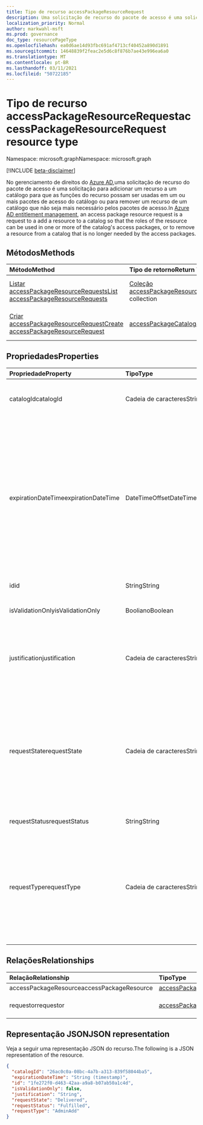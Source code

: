 ```yaml
---
title: Tipo de recurso accessPackageResourceRequest
description: Uma solicitação de recurso do pacote de acesso é uma solicitação para adicionar um recurso a um catálogo para que as funções do recurso possam ser usadas em um ou mais pacotes de acesso do catálogo.
localization_priority: Normal
author: markwahl-msft
ms.prod: governance
doc_type: resourcePageType
ms.openlocfilehash: ea0d6ae14d93fbc691af4713cf40452a890d1891
ms.sourcegitcommit: 14648839f2feac2e5d6c8f876b7ae43e996ea6a0
ms.translationtype: MT
ms.contentlocale: pt-BR
ms.lasthandoff: 03/11/2021
ms.locfileid: "50722185"
---
```

# <a name="accesspackageresourcerequest-resource-type"></a><span data-ttu-id="1096b-103">Tipo de recurso accessPackageResourceRequest</span><span class="sxs-lookup"><span data-stu-id="1096b-103">accessPackageResourceRequest resource type</span></span>

<span data-ttu-id="1096b-104">Namespace: microsoft.graph</span><span class="sxs-lookup"><span data-stu-id="1096b-104">Namespace: microsoft.graph</span></span>

[!INCLUDE [beta-disclaimer](../../includes/beta-disclaimer.md)]

<span data-ttu-id="1096b-105">No gerenciamento de direitos do [Azure AD,](entitlementmanagement-root.md)uma solicitação de recurso do pacote de acesso é uma solicitação para adicionar um recurso a um catálogo para que as funções do recurso possam ser usadas em um ou mais pacotes de acesso do catálogo ou para remover um recurso de um catálogo que não seja mais necessário pelos pacotes de acesso.</span><span class="sxs-lookup"><span data-stu-id="1096b-105">In [Azure AD entitlement management](entitlementmanagement-root.md), an access package resource request is a request to a add a resource to a catalog so that the roles of the resource can be used in one or more of the catalog's access packages, or to remove a resource from a catalog that is no longer needed by the access packages.</span></span>

## <a name="methods"></a><span data-ttu-id="1096b-106">Métodos</span><span class="sxs-lookup"><span data-stu-id="1096b-106">Methods</span></span>

| <span data-ttu-id="1096b-107">Método</span><span class="sxs-lookup"><span data-stu-id="1096b-107">Method</span></span>       | <span data-ttu-id="1096b-108">Tipo de retorno</span><span class="sxs-lookup"><span data-stu-id="1096b-108">Return Type</span></span> | <span data-ttu-id="1096b-109">Descrição</span><span class="sxs-lookup"><span data-stu-id="1096b-109">Description</span></span> |
|:-------------|:------------|:------------|
| [<span data-ttu-id="1096b-110">Listar accessPackageResourceRequests</span><span class="sxs-lookup"><span data-stu-id="1096b-110">List accessPackageResourceRequests</span></span>](../api/accesspackageresourcerequest-list.md) | <span data-ttu-id="1096b-111">[Coleção accessPackageResourceRequest](accesspackageresourcerequest.md)</span><span class="sxs-lookup"><span data-stu-id="1096b-111">[accessPackageResourceRequest](accesspackageresourcerequest.md) collection</span></span> | <span data-ttu-id="1096b-112">Recupere uma lista de **objetos accessPackageResourceRequest.**</span><span class="sxs-lookup"><span data-stu-id="1096b-112">Retrieve a list of **accessPackageResourceRequest** objects.</span></span> |
| [<span data-ttu-id="1096b-113">Criar accessPackageResourceRequest</span><span class="sxs-lookup"><span data-stu-id="1096b-113">Create accessPackageResourceRequest</span></span>](../api/accesspackageresourcerequest-post.md) | [<span data-ttu-id="1096b-114">accessPackageCatalog</span><span class="sxs-lookup"><span data-stu-id="1096b-114">accessPackageCatalog</span></span>](accesspackageresourcerequest.md) | <span data-ttu-id="1096b-115">Crie um novo **objeto accessPackageResourceRequest.**</span><span class="sxs-lookup"><span data-stu-id="1096b-115">Create a new **accessPackageResourceRequest** object.</span></span> |

## <a name="properties"></a><span data-ttu-id="1096b-116">Propriedades</span><span class="sxs-lookup"><span data-stu-id="1096b-116">Properties</span></span>

| <span data-ttu-id="1096b-117">Propriedade</span><span class="sxs-lookup"><span data-stu-id="1096b-117">Property</span></span>     | <span data-ttu-id="1096b-118">Tipo</span><span class="sxs-lookup"><span data-stu-id="1096b-118">Type</span></span>        | <span data-ttu-id="1096b-119">Descrição</span><span class="sxs-lookup"><span data-stu-id="1096b-119">Description</span></span> |
|:-------------|:------------|:------------|
|<span data-ttu-id="1096b-120">catalogId</span><span class="sxs-lookup"><span data-stu-id="1096b-120">catalogId</span></span>|<span data-ttu-id="1096b-121">Cadeia de caracteres</span><span class="sxs-lookup"><span data-stu-id="1096b-121">String</span></span>|<span data-ttu-id="1096b-122">A ID exclusiva do catálogo de pacotes de acesso.</span><span class="sxs-lookup"><span data-stu-id="1096b-122">The unique ID of the access package catalog.</span></span>|
|<span data-ttu-id="1096b-123">expirationDateTime</span><span class="sxs-lookup"><span data-stu-id="1096b-123">expirationDateTime</span></span>|<span data-ttu-id="1096b-124">DateTimeOffset</span><span class="sxs-lookup"><span data-stu-id="1096b-124">DateTimeOffset</span></span>|<span data-ttu-id="1096b-125">O tipo Timestamp representa informações de data e hora usando o formato ISO 8601 e está sempre no horário UTC.</span><span class="sxs-lookup"><span data-stu-id="1096b-125">The Timestamp type represents date and time information using ISO 8601 format and is always in UTC time.</span></span> <span data-ttu-id="1096b-126">Por exemplo, meia-noite UTC em 1 de janeiro de 2014 é `2014-01-01T00:00:00Z`</span><span class="sxs-lookup"><span data-stu-id="1096b-126">For example, midnight UTC on Jan 1, 2014 is `2014-01-01T00:00:00Z`</span></span>|
|<span data-ttu-id="1096b-127">id</span><span class="sxs-lookup"><span data-stu-id="1096b-127">id</span></span>|<span data-ttu-id="1096b-128">String</span><span class="sxs-lookup"><span data-stu-id="1096b-128">String</span></span>| <span data-ttu-id="1096b-129">Somente leitura.</span><span class="sxs-lookup"><span data-stu-id="1096b-129">Read-only.</span></span>|
|<span data-ttu-id="1096b-130">isValidationOnly</span><span class="sxs-lookup"><span data-stu-id="1096b-130">isValidationOnly</span></span>|<span data-ttu-id="1096b-131">Booliano</span><span class="sxs-lookup"><span data-stu-id="1096b-131">Boolean</span></span>|<span data-ttu-id="1096b-132">Se definido, não adiciona o recurso.</span><span class="sxs-lookup"><span data-stu-id="1096b-132">If set, does not add the resource.</span></span>|
|<span data-ttu-id="1096b-133">justification</span><span class="sxs-lookup"><span data-stu-id="1096b-133">justification</span></span>|<span data-ttu-id="1096b-134">Cadeia de caracteres</span><span class="sxs-lookup"><span data-stu-id="1096b-134">String</span></span>|<span data-ttu-id="1096b-135">A justificativa do solicitante para adicionar ou remover o recurso.</span><span class="sxs-lookup"><span data-stu-id="1096b-135">The requestor's justification for adding or removing the resource.</span></span>|
|<span data-ttu-id="1096b-136">requestState</span><span class="sxs-lookup"><span data-stu-id="1096b-136">requestState</span></span>|<span data-ttu-id="1096b-137">Cadeia de caracteres</span><span class="sxs-lookup"><span data-stu-id="1096b-137">String</span></span>| <span data-ttu-id="1096b-138">O resultado se o serviço foi capaz de adicionar o recurso ao catálogo.</span><span class="sxs-lookup"><span data-stu-id="1096b-138">The outcome of whether the service was able to add the resource to the catalog.</span></span>  <span data-ttu-id="1096b-139">O valor é `Delivered` se o recurso foi adicionado ou removido.</span><span class="sxs-lookup"><span data-stu-id="1096b-139">The value is `Delivered` if the resource was added or removed.</span></span> <span data-ttu-id="1096b-140">Somente Leitura.</span><span class="sxs-lookup"><span data-stu-id="1096b-140">Read-Only.</span></span>|
|<span data-ttu-id="1096b-141">requestStatus</span><span class="sxs-lookup"><span data-stu-id="1096b-141">requestStatus</span></span>|<span data-ttu-id="1096b-142">String</span><span class="sxs-lookup"><span data-stu-id="1096b-142">String</span></span>|<span data-ttu-id="1096b-143">Somente leitura.</span><span class="sxs-lookup"><span data-stu-id="1096b-143">Read-only.</span></span>|
|<span data-ttu-id="1096b-144">requestType</span><span class="sxs-lookup"><span data-stu-id="1096b-144">requestType</span></span>|<span data-ttu-id="1096b-145">Cadeia de caracteres</span><span class="sxs-lookup"><span data-stu-id="1096b-145">String</span></span>|<span data-ttu-id="1096b-146">Use `AdminAdd` para adicionar um recurso, se o chamador for um administrador ou proprietário de recursos ou para remover um `AdminRemove` recurso.</span><span class="sxs-lookup"><span data-stu-id="1096b-146">Use `AdminAdd` to add a resource, if the caller is an administrator or resource owner, or `AdminRemove` to remove a resource.</span></span> |

## <a name="relationships"></a><span data-ttu-id="1096b-147">Relações</span><span class="sxs-lookup"><span data-stu-id="1096b-147">Relationships</span></span>

| <span data-ttu-id="1096b-148">Relação</span><span class="sxs-lookup"><span data-stu-id="1096b-148">Relationship</span></span> | <span data-ttu-id="1096b-149">Tipo</span><span class="sxs-lookup"><span data-stu-id="1096b-149">Type</span></span>        | <span data-ttu-id="1096b-150">Descrição</span><span class="sxs-lookup"><span data-stu-id="1096b-150">Description</span></span> |
|:-------------|:------------|:------------|
|<span data-ttu-id="1096b-151">accessPackageResource</span><span class="sxs-lookup"><span data-stu-id="1096b-151">accessPackageResource</span></span>|[<span data-ttu-id="1096b-152">accessPackageResource</span><span class="sxs-lookup"><span data-stu-id="1096b-152">accessPackageResource</span></span>](accesspackageresource.md)| <span data-ttu-id="1096b-153">Anulável.</span><span class="sxs-lookup"><span data-stu-id="1096b-153">Nullable.</span></span>|
|<span data-ttu-id="1096b-154">requestor</span><span class="sxs-lookup"><span data-stu-id="1096b-154">requestor</span></span>|[<span data-ttu-id="1096b-155">accessPackageSubject</span><span class="sxs-lookup"><span data-stu-id="1096b-155">accessPackageSubject</span></span>](accesspackagesubject.md)| <span data-ttu-id="1096b-p103">Somente leitura. Anulável.</span><span class="sxs-lookup"><span data-stu-id="1096b-p103">Read-only. Nullable.</span></span>|

## <a name="json-representation"></a><span data-ttu-id="1096b-158">Representação JSON</span><span class="sxs-lookup"><span data-stu-id="1096b-158">JSON representation</span></span>

<span data-ttu-id="1096b-159">Veja a seguir uma representação JSON do recurso.</span><span class="sxs-lookup"><span data-stu-id="1096b-159">The following is a JSON representation of the resource.</span></span>

<!-- {
  "blockType": "resource",
  "optionalProperties": [

  ],
  "@odata.type": "microsoft.graph.accessPackageResourceRequest",
  "keyProperty": "id"
}-->

```json
{
  "catalogId": "26ac0c0a-08bc-4a7b-a313-839f58044ba5",
  "expirationDateTime": "String (timestamp)",
  "id": "1fe272f0-d463-42aa-a9a8-b07ab50a1c4d",
  "isValidationOnly": false,
  "justification": "String",
  "requestState": "Delivered",
  "requestStatus": "Fulfilled",
  "requestType": "AdminAdd"
}
```

<!-- uuid: 16cd6b66-4b1a-43a1-adaf-3a886856ed98
2019-02-04 14:57:30 UTC -->
<!-- {
  "type": "#page.annotation",
  "description": "accessPackageResourceRequest resource",
  "keywords": "",
  "section": "documentation",
  "tocPath": ""
}-->


